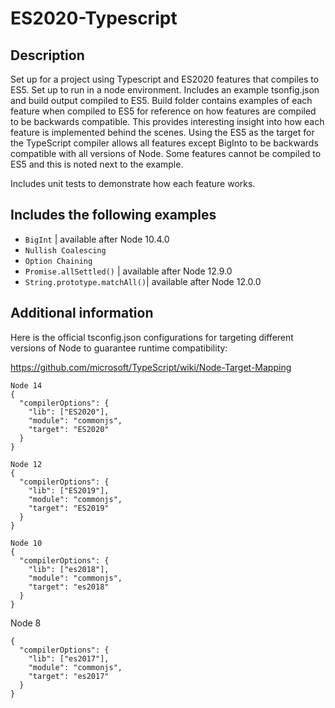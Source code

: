 # ES2020-Typescript

## Description

Set up for a project using Typescript and ES2020 features that compiles to ES5. Set up to run in a node environment. Includes an example tsonfig.json and build output compiled to ES5. Build folder contains examples of each feature when compiled to ES5 for reference on how features are compiled to be backwards compatible. This provides interesting insight into how each feature is implemented behind the scenes. Using the ES5 as the target for the TypeScript compiler allows all features except BigInto to be backwards compatible with all versions of Node. Some features cannot be compiled to ES5 and this is noted next to the example. 

Includes unit tests to demonstrate how each feature works. 

## Includes the following examples

- `BigInt` | available after Node 10.4.0
- `Nullish Coalescing`
- `Option Chaining` 
- `Promise.allSettled()` | available after Node 12.9.0
- `String.prototype.matchAll()`| available after Node 12.0.0

## Additional information

Here is the official tsconfig.json configurations for targeting different versions of Node to guarantee runtime compatibility:

https://github.com/microsoft/TypeScript/wiki/Node-Target-Mapping
```
Node 14
{
  "compilerOptions": {
    "lib": ["ES2020"],
    "module": "commonjs",
    "target": "ES2020"
  }
}
```
```
Node 12
{
  "compilerOptions": {
    "lib": ["ES2019"],
    "module": "commonjs",
    "target": "ES2019"
  }
}
```
```
Node 10
{
  "compilerOptions": {
    "lib": ["es2018"],
    "module": "commonjs",
    "target": "es2018"
  }
}
```
Node 8
```
{
  "compilerOptions": {
    "lib": ["es2017"],
    "module": "commonjs",
    "target": "es2017"
  }
}
```
